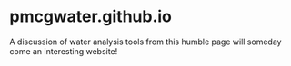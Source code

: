 # pmcgwater.github.io

A discussion of water analysis tools
from this humble page will someday come an interesting website!
